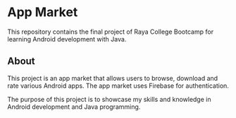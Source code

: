 # App Market

This repository contains the final project of Raya College Bootcamp for learning Android development with Java.

## About

This project is an app market that allows users to browse, download and rate various Android apps. The app market uses Firebase for authentication.

The purpose of this project is to showcase my skills and knowledge in Android development and Java programming.
